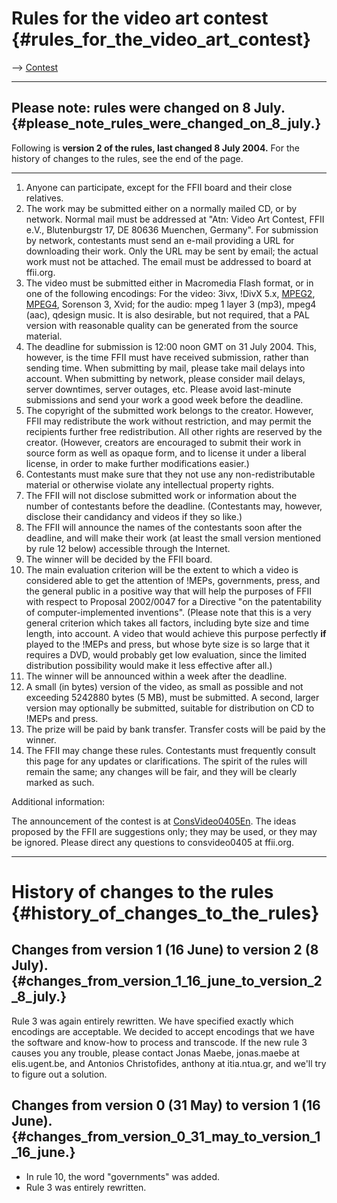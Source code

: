 # Rules for the video art contest {#rules_for_the_video_art_contest}

\--\> [ Contest](ConsVideo0405En "wikilink")

------------------------------------------------------------------------

## Please note: rules were changed on 8 July. {#please_note_rules_were_changed_on_8_july.}

Following is **version 2 of the rules, last changed 8 July 2004.** For
the history of changes to the rules, see the end of the page.

------------------------------------------------------------------------

1.  Anyone can participate, except for the FFII board and their close
    relatives.
2.  The work may be submitted either on a normally mailed CD, or by
    network. Normal mail must be addressed at \"Atn: Video Art Contest,
    FFII e.V., Blutenburgstr 17, DE 80636 Muenchen, Germany\". For
    submission by network, contestants must send an e-mail providing a
    URL for downloading their work. Only the URL may be sent by email;
    the actual work must not be attached. The email must be addressed to
    board at ffii.org.
3.  The video must be submitted either in Macromedia Flash format, or in
    one of the following encodings: For the video: 3ivx, !DivX 5.x,
    [MPEG2](MPEG2 "wikilink"), [MPEG4](MPEG4 "wikilink"), Sorenson 3,
    Xvid; for the audio: mpeg 1 layer 3 (mp3), mpeg4 (aac), qdesign
    music. It is also desirable, but not required, that a PAL version
    with reasonable quality can be generated from the source material.
4.  The deadline for submission is 12:00 noon GMT on 31 July 2004. This,
    however, is the time FFII must have received submission, rather than
    sending time. When submitting by mail, please take mail delays into
    account. When submitting by network, please consider mail delays,
    server downtimes, server outages, etc. Please avoid last-minute
    submissions and send your work a good week before the deadline.
5.  The copyright of the submitted work belongs to the creator. However,
    FFII may redistribute the work without restriction, and may permit
    the recipients further free redistribution. All other rights are
    reserved by the creator. (However, creators are encouraged to submit
    their work in source form as well as opaque form, and to license it
    under a liberal license, in order to make further modifications
    easier.)
6.  Contestants must make sure that they not use any non-redistributable
    material or otherwise violate any intellectual property rights.
7.  The FFII will not disclose submitted work or information about the
    number of contestants before the deadline. (Contestants may,
    however, disclose their candidancy and videos if they so like.)
8.  The FFII will announce the names of the contestants soon after the
    deadline, and will make their work (at least the small version
    mentioned by rule 12 below) accessible through the Internet.
9.  The winner will be decided by the FFII board.
10. The main evaluation criterion will be the extent to which a video is
    considered able to get the attention of !MEPs, governments, press,
    and the general public in a positive way that will help the purposes
    of FFII with respect to Proposal 2002/0047 for a Directive \"on the
    patentability of computer-implemented inventions\". (Please note
    that this is a very general criterion which takes all factors,
    including byte size and time length, into account. A video that
    would achieve this purpose perfectly **if** played to the !MEPs and
    press, but whose byte size is so large that it requires a DVD, would
    probably get low evaluation, since the limited distribution
    possibility would make it less effective after all.)
11. The winner will be announced within a week after the deadline.
12. A small (in bytes) version of the video, as small as possible and
    not exceeding 5242880 bytes (5 MB), must be submitted. A second,
    larger version may optionally be submitted, suitable for
    distribution on CD to !MEPs and press.
13. The prize will be paid by bank transfer. Transfer costs will be paid
    by the winner.
14. The FFII may change these rules. Contestants must frequently consult
    this page for any updates or clarifications. The spirit of the rules
    will remain the same; any changes will be fair, and they will be
    clearly marked as such.

Additional information:

The announcement of the contest is at
[ConsVideo0405En](ConsVideo0405En "wikilink"). The ideas proposed by the
FFII are suggestions only; they may be used, or they may be ignored.
Please direct any questions to consvideo0405 at ffii.org.

------------------------------------------------------------------------

# History of changes to the rules {#history_of_changes_to_the_rules}

## Changes from version 1 (16 June) to version 2 (8 July). {#changes_from_version_1_16_june_to_version_2_8_july.}

Rule 3 was again entirely rewritten. We have specified exactly which
encodings are acceptable. We decided to accept encodings that we have
the software and know-how to process and transcode. If the new rule 3
causes you any trouble, please contact Jonas Maebe, jonas.maebe at
elis.ugent.be, and Antonios Christofides, anthony at itia.ntua.gr, and
we\'ll try to figure out a solution.

## Changes from version 0 (31 May) to version 1 (16 June). {#changes_from_version_0_31_may_to_version_1_16_june.}

-   In rule 10, the word \"governments\" was added.
-   Rule 3 was entirely rewritten.
